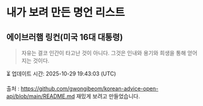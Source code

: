 # 내가 보려 만든 명언 리스트

##  에이브러햄 링컨(미국 16대 대통령)
> 자유는 결코 인간이 타고난 것이 아니다. 그것은 인내와 용기와 희생을 통해 얻어지는 것이다.


⏳ 업데이트 시간: 2025-10-29 19:43:03 (UTC)

출처 : https://github.com/gwongibeom/korean-advice-open-api/blob/main/README.md
재밌게 보려고 만들었습니다.
